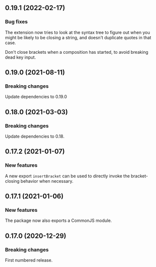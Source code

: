 ## 0.19.1 (2022-02-17)

### Bug fixes

The extension now tries to look at the syntax tree to figure out when you might be likely to be closing a string, and doesn't duplicate quotes in that case.

Don't close brackets when a composition has started, to avoid breaking dead key input.

## 0.19.0 (2021-08-11)

### Breaking changes

Update dependencies to 0.19.0

## 0.18.0 (2021-03-03)

### Breaking changes

Update dependencies to 0.18.

## 0.17.2 (2021-01-07)

### New features

A new export `insertBracket` can be used to directly invoke the bracket-closing behavior when necessary.

## 0.17.1 (2021-01-06)

### New features

The package now also exports a CommonJS module.

## 0.17.0 (2020-12-29)

### Breaking changes

First numbered release.

